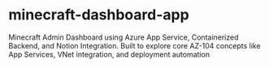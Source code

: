 # minecraft-dashboard-app
Minecraft Admin Dashboard using Azure App Service, Containerized Backend, and Notion Integration. Built to explore core AZ-104 concepts like App Services, VNet integration, and deployment automation

